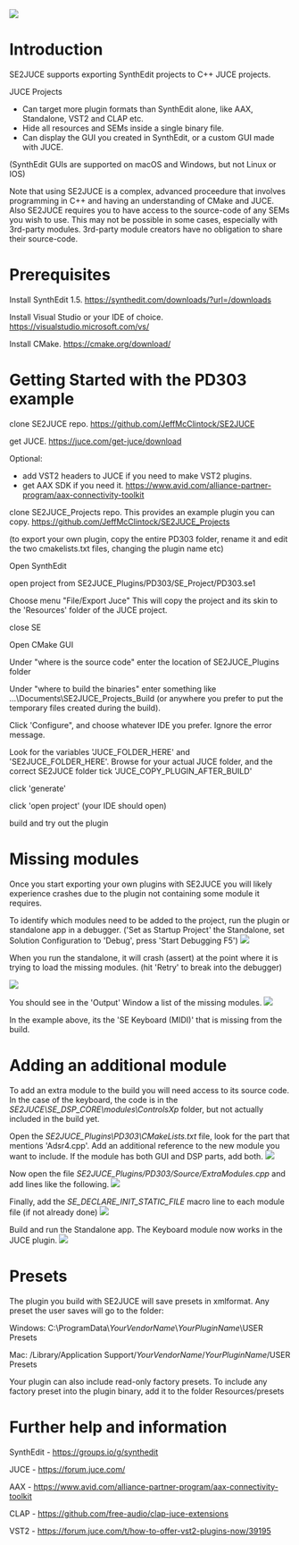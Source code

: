 <img src="Docs/Images/SE2JUCE.gif"/>

# Introduction 
SE2JUCE supports exporting SynthEdit projects to C++ JUCE projects.

JUCE Projects
* Can target more plugin formats than SynthEdit alone, like AAX, Standalone, VST2 and CLAP etc.
* Hide all resources and SEMs inside a single binary file.
* Can display the GUI you created in SynthEdit, or a custom GUI made with JUCE.

(SynthEdit GUIs are supported on macOS and Windows, but not Linux or IOS)

Note that using SE2JUCE is a complex, advanced proceedure that involves programming in C++ and having an understanding of CMake and JUCE.
Also SE2JUCE requires you to have access to the source-code of any SEMs you wish to use. This may not be possible in some cases,
 especially with 3rd-party modules. 3rd-party module creators have no obligation to share their source-code.

# Prerequisites

Install SynthEdit 1.5. https://synthedit.com/downloads/?url=/downloads

Install Visual Studio or your IDE of choice. https://visualstudio.microsoft.com/vs/

Install CMake. https://cmake.org/download/

# Getting Started with the PD303 example
clone SE2JUCE repo. https://github.com/JeffMcClintock/SE2JUCE

get JUCE. https://juce.com/get-juce/download

Optional:
* add VST2 headers to JUCE if you need to make VST2 plugins.
* get AAX SDK if you need it. https://www.avid.com/alliance-partner-program/aax-connectivity-toolkit

clone SE2JUCE_Projects repo. This provides an example plugin you can copy. https://github.com/JeffMcClintock/SE2JUCE_Projects

(to export your own plugin, copy the entire PD303 folder, rename it and edit the two cmakelists.txt files, changing the plugin name etc)

Open SynthEdit

open project from SE2JUCE_Plugins/PD303/SE_Project/PD303.se1

Choose menu "File/Export Juce" This will copy the project and its skin to the 'Resources' folder of the JUCE project.

close SE

Open CMake GUI

Under "where is the source code" enter the location of SE2JUCE_Plugins folder

Under "where to build the binaries" enter something like ...\Documents\SE2JUCE_Projects_Build (or anywhere you prefer to put the temporary files created during the build).

Click 'Configure", and choose whatever IDE you prefer. Ignore the error message.

Look for the variables 'JUCE_FOLDER_HERE' and 'SE2JUCE_FOLDER_HERE'. Browse for your actual JUCE folder, and the correct SE2JUCE folder
tick 'JUCE_COPY_PLUGIN_AFTER_BUILD'

click 'generate'

click 'open project' (your IDE should open)

build and try out the plugin

# Missing modules

Once you start exporting your own plugins with SE2JUCE you will likely experience crashes due to the plugin not containing some module it requires.

To identify which modules need to be added to the project, run the plugin or standalone app in a debugger. ('Set as Startup Project' the Standalone, set Solution Configuration to 'Debug', press 'Start Debugging F5')
<img src="Docs/Images/SE2JUCE_MIssingModule3.PNG"/>

When you run the standalone, it will crash (assert) at the point where it is trying to load the missing modules. (hit 'Retry' to break into the debugger)

<img src="Docs/Images/SE2JUCE_MIssingModule1.PNG"/>

You should see in the 'Output' Window a list of the missing modules.
<img src="Docs/Images/SE2JUCE_MIssingModule2.PNG"/>

In the example above, its the 'SE Keyboard (MIDI)' that is missing from the build.

# Adding an additional module

To add an extra module to the build you will need access to its source code. In the case of the keyboard, the code is in the *SE2JUCE\SE_DSP_CORE\modules\ControlsXp* folder, but not actually included in the build yet.

Open the *SE2JUCE_Plugins\PD303\CMakeLists.txt* file, look for the part that mentions 'Adsr4.cpp'. Add an additional reference to the new module you want to include. If the module has both GUI and DSP parts, add both.
<img src="Docs/Images/SE2JUCE_AddModule1.png"/>

Now open the file *SE2JUCE_Plugins/PD303/Source/ExtraModules.cpp* and add lines like the following.
<img src="Docs/Images/SE2JUCE_AddModule2.png"/>

Finally, add the *SE_DECLARE_INIT_STATIC_FILE* macro line to each module file (if not already done)
<img src="Docs/Images/SE2JUCE_AddModule3.png"/>

Build and run the Standalone app. The Keyboard module now works in the JUCE plugin.
<img src="Docs/Images/SE2JUCE_AddModule4.png"/>

# Presets
The plugin you build with SE2JUCE will save presets in xmlformat. Any preset the user saves will go to the folder:

Windows: C:\ProgramData\\*YourVendorName*\\*YourPluginName*\USER Presets

Mac: /Library/Application Support/*YourVendorName*/*YourPluginName*/USER Presets

Your plugin can also include read-only factory presets. To include any factory preset into the plugin binary, add it to the folder Resources/presets


# Further help and information

SynthEdit - https://groups.io/g/synthedit

JUCE - https://forum.juce.com/

AAX - https://www.avid.com/alliance-partner-program/aax-connectivity-toolkit

CLAP - https://github.com/free-audio/clap-juce-extensions

VST2 - https://forum.juce.com/t/how-to-offer-vst2-plugins-now/39195

